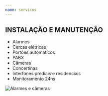 ```yaml
---
name: servicos
---
```


<div class="wrapper" data-grid="center spacing">
    <div data-cell="1of2">
        <h2>INSTALAÇÃO E MANUTENÇÃO</h2>
        <ul>
            <li>Alarmes</li>
            <li>Cercas elétricas</li>
            <li>Portões automáticos</li>
            <li>PABX</li>
            <li>Câmeras</li>
            <li>Concertinas</li>
            <li>Interfones prediais e residenciais</li>
            <li>Monitoramento 24hs</li>
        </ul>
    </div>
    <div data-cell="1of2"><img src="{{ site.baseurl }}/img/devices.jpg" alt="Alarmes e câmeras"></div>
</div>